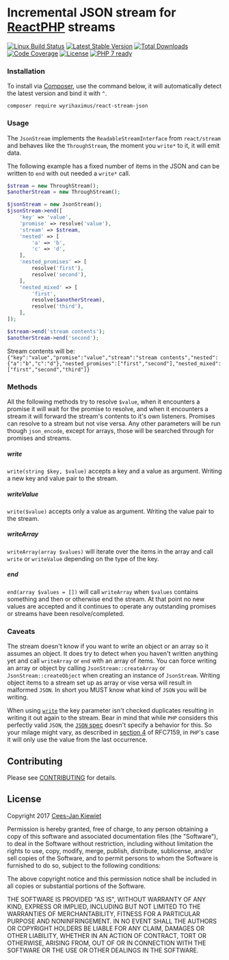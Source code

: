 # Incremental JSON stream for [ReactPHP](https://github.com/reactphp/) streams

[![Linux Build Status](https://travis-ci.org/WyriHaximus/reactphp-stream-json.png)](https://travis-ci.org/WyriHaximus/reactphp-stream-json)
[![Latest Stable Version](https://poser.pugx.org/WyriHaximus/react-stream-json/v/stable.png)](https://packagist.org/packages/WyriHaximus/react-stream-json)
[![Total Downloads](https://poser.pugx.org/WyriHaximus/react-stream-json/downloads.png)](https://packagist.org/packages/WyriHaximus/react-stream-json/stats)
[![Code Coverage](https://scrutinizer-ci.com/g/WyriHaximus/reactphp-stream-json/badges/coverage.png?b=master)](https://scrutinizer-ci.com/g/WyriHaximus/reactphp-stream-json/?branch=master)
[![License](https://poser.pugx.org/WyriHaximus/react-stream-json/license.png)](https://packagist.org/packages/wyrihaximus/react-stream-json)
[![PHP 7 ready](http://php7ready.timesplinter.ch/WyriHaximus/reactphp-stream-json/badge.svg)](https://travis-ci.org/WyriHaximus/reactphp-stream-json)

### Installation ###

To install via [Composer](http://getcomposer.org/), use the command below, it will automatically detect the latest version and bind it with `^`.

```
composer require wyrihaximus/react-stream-json 
```

### Usage ###

The `JsonStream` implements the `ReadableStreamInterface` from `react/stream` and behaves like the `ThroughStream`, the moment you `write*` to it, it will emit data.

The following example has a fixed number of items in the JSON and can be written to `end` with out needed a `write*` call.

```php
$stream = new ThroughStream();
$anotherStream = new ThroughStream();

$jsonStream = new JsonStream();
$jsonStream->end([
    'key' => 'value',
    'promise' => resolve('value'),
    'stream' => $stream,
    'nested' => [
        'a' => 'b',
        'c' => 'd',
    ],
    'nested_promises' => [
        resolve('first'),
        resolve('second'),
    ],
    'nested_mixed' => [
        'first',
        resolve($anotherStream),
        resolve('third'),
    ],
]);

$stream->end('stream contents');
$anotherStream->end('second');
```

Stream contents will be:
`{"key":"value","promise":"value","stream":"stream contents","nested":{"a":"b","c":"d"},"nested_promises":["first","second"],"nested_mixed":["first","second","third"]}`

### Methods ###

All the following methods try to resolve `$value`, when it encounters a promise it will wait for the promise 
to resolve, and when it encounters a stream it will forward the stream's contents to it's own listeners. 
Promises can resolve to a stream but not vise versa. Any other parameters will be run though `json_encode`, 
except for arrays, those will be searched through for promises and streams.

##### write #####

`write(string $key, $value)` accepts a key and a value as argument. Writing a new key and value pair to the stream.

##### writeValue #####

`write($value)` accepts only a value as argument. Writing the value pair to the stream.

##### writeArray #####

`writeArray(array $values)` will iterate over the items in the array and call `write` or `writeValue` depending on 
the type of the key. 

##### end #####

`end(array $values = [])` will call `writeArray` when `$values` contains something and then or otherwise
end the stream. At that point no new values are accepted and it continues to operate any outstanding promises or streams
have been resolve/completed.

### Caveats ###

The stream doesn't know if you want to write an object or an array so it assumes an object.
It does try to detect when you haven't written anything yet and call `writeArray` or `end`
with an array of items. You can force writing an array or object by calling `JsonStream::createArray`
or `JsonStream::createObject` when creating an instance of `JsonStream`. Writing object items 
to a stream set up as array or vise versa will result in malformed `JSON`. In short you MUST 
know what kind of `JSON` you will be writing.

When using [`write`](#write) the key parameter isn't checked duplicates resulting in writing it 
out again to the stream. Bear in mind that while `PHP` considers this perfectly valid `JSON`, the
[`JSON` spec](https://tools.ietf.org/html/rfc7159) doesn't specify a behavior for this. So your 
milage might vary, as described in [section 4](https://tools.ietf.org/html/rfc7159#section-4) of 
RFC7159, in `PHP`'s case it will only use the value from the last occurrence.

## Contributing ##

Please see [CONTRIBUTING](CONTRIBUTING.md) for details.

## License ##

Copyright 2017 [Cees-Jan Kiewiet](http://wyrihaximus.net/)

Permission is hereby granted, free of charge, to any person
obtaining a copy of this software and associated documentation
files (the "Software"), to deal in the Software without
restriction, including without limitation the rights to use,
copy, modify, merge, publish, distribute, sublicense, and/or sell
copies of the Software, and to permit persons to whom the
Software is furnished to do so, subject to the following
conditions:

The above copyright notice and this permission notice shall be
included in all copies or substantial portions of the Software.

THE SOFTWARE IS PROVIDED "AS IS", WITHOUT WARRANTY OF ANY KIND,
EXPRESS OR IMPLIED, INCLUDING BUT NOT LIMITED TO THE WARRANTIES
OF MERCHANTABILITY, FITNESS FOR A PARTICULAR PURPOSE AND
NONINFRINGEMENT. IN NO EVENT SHALL THE AUTHORS OR COPYRIGHT
HOLDERS BE LIABLE FOR ANY CLAIM, DAMAGES OR OTHER LIABILITY,
WHETHER IN AN ACTION OF CONTRACT, TORT OR OTHERWISE, ARISING
FROM, OUT OF OR IN CONNECTION WITH THE SOFTWARE OR THE USE OR
OTHER DEALINGS IN THE SOFTWARE.
